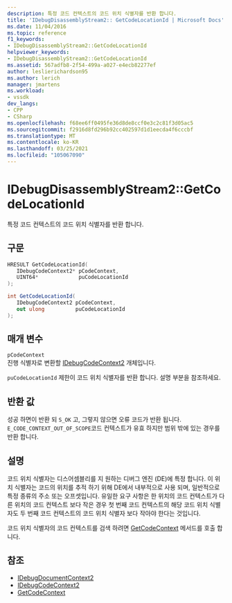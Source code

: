 ```yaml
---
description: 특정 코드 컨텍스트의 코드 위치 식별자를 반환 합니다.
title: 'IDebugDisassemblyStream2:: GetCodeLocationId | Microsoft Docs'
ms.date: 11/04/2016
ms.topic: reference
f1_keywords:
- IDebugDisassemblyStream2::GetCodeLocationId
helpviewer_keywords:
- IDebugDisassemblyStream2::GetCodeLocationId
ms.assetid: 567adfb8-2f54-499a-a027-e4ecb82277ef
author: leslierichardson95
ms.author: lerich
manager: jmartens
ms.workload:
- vssdk
dev_langs:
- CPP
- CSharp
ms.openlocfilehash: f68ee6ff0495fe36d8de8ccf0e3c2c81f3d05ac5
ms.sourcegitcommit: f2916d8fd296b92cc402597d1d1eecda4f6cccbf
ms.translationtype: MT
ms.contentlocale: ko-KR
ms.lasthandoff: 03/25/2021
ms.locfileid: "105067090"
---
```

# <a name="idebugdisassemblystream2getcodelocationid"></a>IDebugDisassemblyStream2::GetCodeLocationId
특정 코드 컨텍스트의 코드 위치 식별자를 반환 합니다.

## <a name="syntax"></a>구문

```cpp
HRESULT GetCodeLocationId( 
   IDebugCodeContext2* pCodeContext,
   UINT64*             puCodeLocationId
);
```

```csharp
int GetCodeLocationId( 
   IDebugCodeContext2 pCodeContext,
   out ulong          puCodeLocationId
);
```

## <a name="parameters"></a>매개 변수
`pCodeContext`\
진행 식별자로 변환할 [IDebugCodeContext2](../../../extensibility/debugger/reference/idebugcodecontext2.md) 개체입니다.

`puCodeLocationId` 제한이 코드 위치 식별자를 반환 합니다. 설명 부분을 참조하세요.

## <a name="return-value"></a>반환 값
 성공 하면이 반환 되 `S_OK` 고, 그렇지 않으면 오류 코드가 반환 됩니다. `E_CODE_CONTEXT_OUT_OF_SCOPE`코드 컨텍스트가 유효 하지만 범위 밖에 있는 경우를 반환 합니다.

## <a name="remarks"></a>설명
 코드 위치 식별자는 디스어셈블리를 지 원하는 디버그 엔진 (DE)에 특정 합니다. 이 위치 식별자는 코드의 위치를 추적 하기 위해 DE에서 내부적으로 사용 되며, 일반적으로 특정 종류의 주소 또는 오프셋입니다. 유일한 요구 사항은 한 위치의 코드 컨텍스트가 다른 위치의 코드 컨텍스트 보다 작은 경우 첫 번째 코드 컨텍스트의 해당 코드 위치 식별자도 두 번째 코드 컨텍스트의 코드 위치 식별자 보다 작아야 한다는 것입니다.

 코드 위치 식별자의 코드 컨텍스트를 검색 하려면 [GetCodeContext](../../../extensibility/debugger/reference/idebugdisassemblystream2-getcodecontext.md) 메서드를 호출 합니다.

## <a name="see-also"></a>참조
- [IDebugDocumentContext2](../../../extensibility/debugger/reference/idebugdocumentcontext2.md)
- [IDebugCodeContext2](../../../extensibility/debugger/reference/idebugcodecontext2.md)
- [GetCodeContext](../../../extensibility/debugger/reference/idebugdisassemblystream2-getcodecontext.md)
